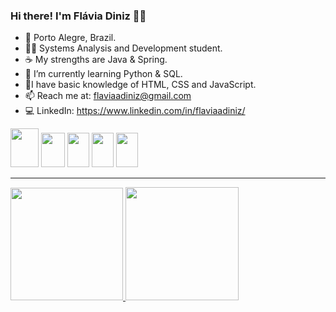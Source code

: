### Hi there! I'm Flávia Diniz 👩‍💻

- 📍 Porto Alegre, Brazil.
- 👩‍🎓 Systems Analysis and Development student.
- ☕ My strengths are Java & Spring.
- 🐍 I’m currently learning Python & SQL.
- 🌱I have basic knowledge of HTML, CSS and JavaScript.
- 📫 Reach me at: flaviaadiniz@gmail.com
- 💻 LinkedIn: https://www.linkedin.com/in/flaviaadiniz/

<div>
<img height="62px" width="45px" src="https://cdn.jsdelivr.net/gh/devicons/devicon/icons/java/java-original-wordmark.svg" />
<img height="55px" width="38px" src="https://cdn.jsdelivr.net/gh/devicons/devicon/icons/spring/spring-original.svg" />       
<img height="55px" width="35px" src="https://cdn.jsdelivr.net/gh/devicons/devicon/icons/html5/html5-original.svg" />        
<img height="55px" width="35px" src="https://cdn.jsdelivr.net/gh/devicons/devicon/icons/css3/css3-original.svg" />
<img height="55px" width="35px" src="https://cdn.jsdelivr.net/gh/devicons/devicon/icons/javascript/javascript-original.svg"/>          
</div>
<hr>

<div>
<a href="github.com/flaviaadiniz">
<img height="180em" src="https://github-readme-stats.vercel.app/api?username=flaviaadiniz&show_icons=true&theme=dracula"/>
<img height="181em" src="https://github-readme-stats.vercel.app/api/top-langs/?username=flaviaadiniz&layout=compact&theme=dracula"/>
</div>

